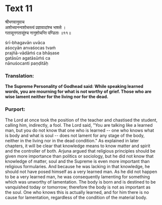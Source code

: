 # Text 11

श्रीभगवानुवाच  
अशोच्यानन्वशोचस्त्वं प्रज्ञावादांश्च भाषसे ।  
गतासूनगतासूंश्च नानुशोचन्ति पण्डिताः ॥११॥

śrī-bhagavān uvāca  
aśocyān anvaśocas tvaḿ  
prajñā-vādāḿś ca bhāṣase  
gatāsūn agatāsūḿś ca  
nānuśocanti paṇḍitāḥ



### Translation:

**The Supreme Personality of Godhead said: While speaking learned words, you are mourning for what is not worthy of grief. Those who are wise lament neither for the living nor for the dead.**

### Purport:

The Lord at once took the position of the teacher and chastised the student, calling him, indirectly, a fool. The Lord said, "You are talking like a learned man, but you do not know that one who is learned -- one who knows what is body and what is soul -- does not lament for any stage of the body, neither in the living nor in the dead condition." As explained in later chapters, it will be clear that knowledge means to know matter and spirit and the controller of both. Arjuna argued that religious principles should be given more importance than politics or sociology, but he did not know that knowledge of matter, soul and the Supreme is even more important than religious formularies. And because he was lacking in that knowledge, he should not have posed himself as a very learned man. As he did not happen to be a very learned man, he was consequently lamenting for something which was unworthy of lamentation. The body is born and is destined to be vanquished today or tomorrow; therefore the body is not as important as the soul. One who knows this is actually learned, and for him there is no cause for lamentation, regardless of the condition of the material body.